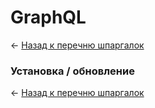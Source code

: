 # GraphQL

← [Назад к перечню шпаргалок][back]

### Установка / обновление

← [Назад к перечню шпаргалок][back]

[back]: <../.> "Назад к перечню шпаргалок"

